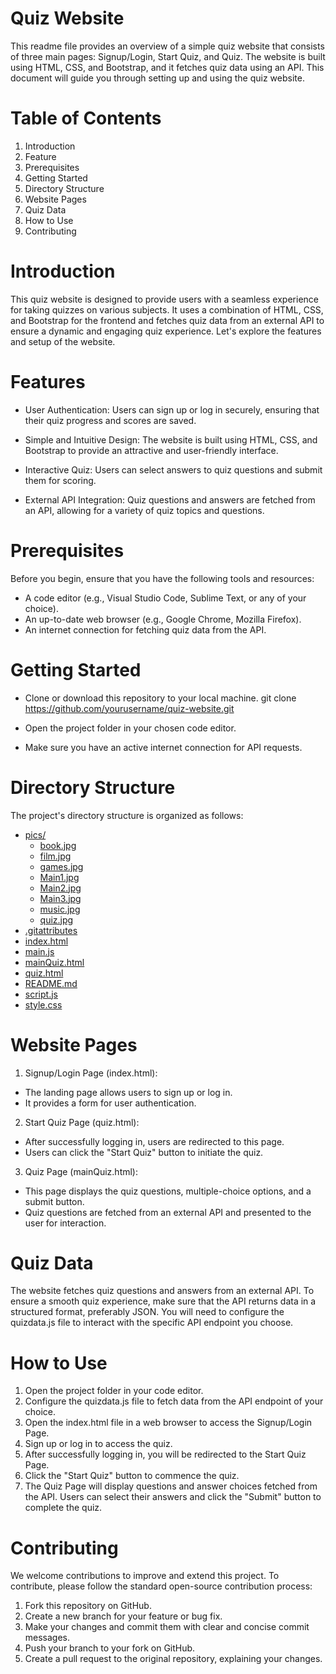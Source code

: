 # Quiz Website
This readme file provides an overview of a simple quiz website that consists of three main pages: Signup/Login, Start Quiz, and Quiz. The website is built using HTML, CSS, and Bootstrap, and it fetches quiz data using an API. This document will guide you through setting up and using the quiz website.


# Table of Contents
1. Introduction
2. Feature
3. Prerequisites
4. Getting Started
5. Directory Structure
6. Website Pages
7. Quiz Data
8. How to Use
9. Contributing


# Introduction
This quiz website is designed to provide users with a seamless experience for taking quizzes on various subjects. It uses a combination of HTML, CSS, and Bootstrap for the frontend and fetches quiz data from an external API to ensure a dynamic and engaging quiz experience. Let's explore the features and setup of the website.


# Features
* User Authentication: Users can sign up or log in securely, ensuring that their quiz progress and scores are saved.

* Simple and Intuitive Design: The website is built using HTML, CSS, and Bootstrap to provide an attractive and user-friendly interface.

* Interactive Quiz: Users can select answers to quiz questions and submit them for scoring.

* External API Integration: Quiz questions and answers are fetched from an API, allowing for a variety of quiz topics and questions.


# Prerequisites
Before you begin, ensure that you have the following tools and resources:

* A code editor (e.g., Visual Studio Code, Sublime Text, or any of your choice).
* An up-to-date web browser (e.g., Google Chrome, Mozilla Firefox).
* An internet connection for fetching quiz data from the API.


# Getting Started
* Clone or download this repository to your local machine.
git clone https://github.com/yourusername/quiz-website.git

* Open the project folder in your chosen code editor.

* Make sure you have an active internet connection for API requests.


# Directory Structure
The project's directory structure is organized as follows:
* [pics/](.\Project\pics)
  * [book.jpg](.\Project\pics\book.jpg)
  * [film.jpg](.\Project\pics\film.jpg)
  * [games.jpg](.\Project\pics\games.jpg)
  * [Main1.jpg](.\Project\pics\Main1.jpg)
  * [Main2.jpg](.\Project\pics\Main2.jpg)
  * [Main3.jpg](.\Project\pics\Main3.jpg)
  * [music.jpg](.\Project\pics\music.jpg)
  * [quiz.jpg](.\Project\pics\quiz.jpg)
* [.gitattributes](.\Project\.gitattributes)
* [index.html](.\Project\index.html)
* [main.js](.\Project\main.js)
* [mainQuiz.html](.\Project\mainQuiz.html)
* [quiz.html](.\Project\quiz.html)
* [README.md](.\Project\README.md)
* [script.js](.\Project\script.js)
* [style.css](.\Project\style.css)


# Website Pages
1. Signup/Login Page (index.html):
* The landing page allows users to sign up or log in.
* It provides a form for user authentication.

2. Start Quiz Page (quiz.html):
* After successfully logging in, users are redirected to this page.
* Users can click the "Start Quiz" button to initiate the quiz.

3. Quiz Page (mainQuiz.html):
* This page displays the quiz questions, multiple-choice options, and a submit button.
* Quiz questions are fetched from an external API and presented to the user for interaction.


# Quiz Data
The website fetches quiz questions and answers from an external API. To ensure a smooth quiz experience, make sure that the API returns data in a structured format, preferably JSON. You will need to configure the quizdata.js file to interact with the specific API endpoint you choose.


# How to Use
1. Open the project folder in your code editor.
2. Configure the quizdata.js file to fetch data from the API endpoint of your choice.
3. Open the index.html file in a web browser to access the Signup/Login Page.
4. Sign up or log in to access the quiz.
5. After successfully logging in, you will be redirected to the Start Quiz Page.
6. Click the "Start Quiz" button to commence the quiz.
7. The Quiz Page will display questions and answer choices fetched from the API. Users can select their answers and click the "Submit" button to complete the quiz.


# Contributing
We welcome contributions to improve and extend this project. To contribute, please follow the standard open-source contribution process:

1. Fork this repository on GitHub.
2. Create a new branch for your feature or bug fix.
3. Make your changes and commit them with clear and concise commit messages.
4. Push your branch to your fork on GitHub.
5. Create a pull request to the original repository, explaining your changes.





